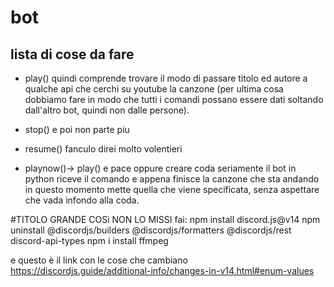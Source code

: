 # bot
## lista di cose da fare

- play() 
quindi comprende trovare il modo di passare titolo ed autore a qualche api che cerchi su youtube la canzone (per ultima cosa dobbiamo fare in modo che tutti i comandi possano essere dati soltando dall'altro bot, quindi non dalle persone).

- stop() e poi non parte piu

- resume() fanculo direi molto volentieri

- playnow()-> play() e pace oppure creare coda seriamente
il bot in python riceve il comando e appena finisce la canzone che sta andando in questo momento mette quella che viene specificata, senza aspettare che vada infondo alla coda.

#TITOLO GRANDE COSì NON LO MISSI
fai:
npm install discord.js@v14
npm uninstall @discordjs/builders @discordjs/formatters @discordjs/rest discord-api-types
npm i install ffmpeg

e questo è il link con le cose che cambiano
https://discordjs.guide/additional-info/changes-in-v14.html#enum-values
